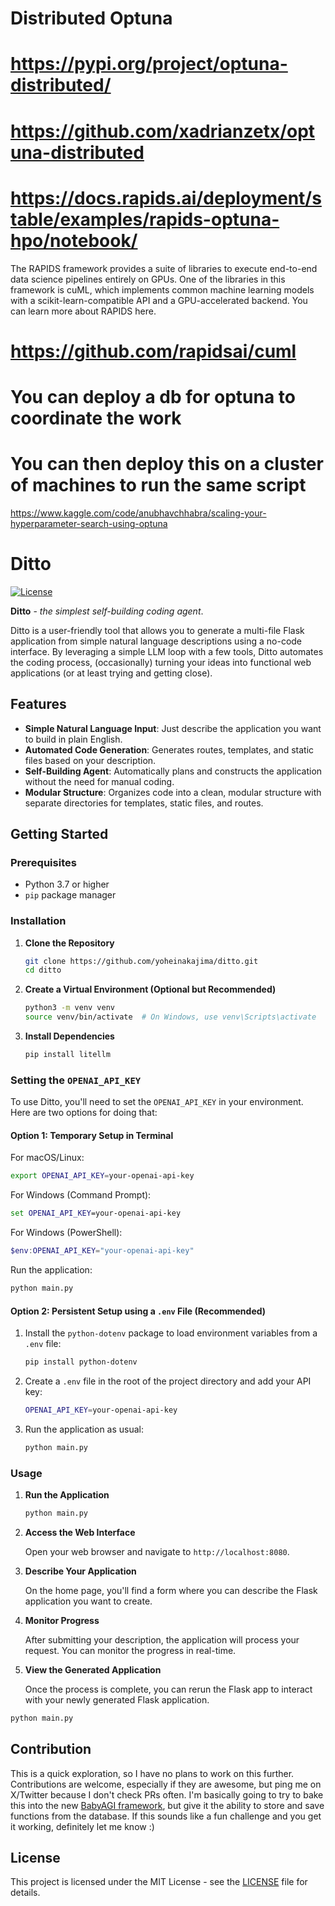# Distributed Optuna
# https://pypi.org/project/optuna-distributed/
# https://github.com/xadrianzetx/optuna-distributed

<!-- Step-by-Step Agent Commands to Start Self-Building the API and Infrastructure
Step 1: Upload Container to Cloud Storage
Create bucket/verify existence on S3/GCloud.
Upload container image from local directory.
Confirm access permissions for API to pull images.
Step 2: Build API Endpoints to Manage Job Creation and Infrastructure Initialization
POST /start-job: Accepts container image URL and initiates infrastructure setup.
GET /job-status: Returns current job status and node status.
DELETE /stop-job: Stops the infrastructure and clears resources.
Step 3: Initiate Swarm/Kubernetes Cluster with Image from Storage
Spin up manager/master node: Pull container image from storage.
Initialize worker nodes: Set to dynamically pull and join Swarm/Kubernetes based on cluster size.
Network setup and load balancing.
Step 4: Distribute and Manage Optuna Job
Launch Optuna job on master node, with Redis to coordinate.
Distribute trials across nodes, managing with Optuna's trial and result retrieval. -->

# https://docs.rapids.ai/deployment/stable/examples/rapids-optuna-hpo/notebook/

The RAPIDS framework provides a suite of libraries to execute end-to-end data science pipelines entirely on GPUs. One of the libraries in this framework is cuML, which implements common machine learning models with a scikit-learn-compatible API and a GPU-accelerated backend. You can learn more about RAPIDS here.

# https://github.com/rapidsai/cuml

# You can deploy a db for optuna to coordinate the work
# You can then deploy this on a cluster of machines to run the same script
https://www.kaggle.com/code/anubhavchhabra/scaling-your-hyperparameter-search-using-optuna

# Ditto

[![License](https://img.shields.io/github/license/yoheinakajima/ditto)](LICENSE)

**Ditto** - *the simplest self-building coding agent*.

Ditto is a user-friendly tool that allows you to generate a multi-file Flask application from simple natural language descriptions using a no-code interface. By leveraging a simple LLM loop with a few tools, Ditto automates the coding process, (occasionally) turning your ideas into functional web applications (or at least trying and getting close).

## Features

- **Simple Natural Language Input**: Just describe the application you want to build in plain English.
- **Automated Code Generation**: Generates routes, templates, and static files based on your description.
- **Self-Building Agent**: Automatically plans and constructs the application without the need for manual coding.
- **Modular Structure**: Organizes code into a clean, modular structure with separate directories for templates, static files, and routes.

## Getting Started

### Prerequisites

- Python 3.7 or higher
- `pip` package manager

### Installation

1. **Clone the Repository**

   ```bash
   git clone https://github.com/yoheinakajima/ditto.git
   cd ditto
   ```

2. **Create a Virtual Environment (Optional but Recommended)**

   ```bash
   python3 -m venv venv
   source venv/bin/activate  # On Windows, use venv\Scripts\activate
   ```

3. **Install Dependencies**

   ```bash
   pip install litellm
   ```

### Setting the `OPENAI_API_KEY`

To use Ditto, you'll need to set the `OPENAI_API_KEY` in your environment. Here are two options for doing that:

#### Option 1: Temporary Setup in Terminal

For macOS/Linux:

```bash
export OPENAI_API_KEY=your-openai-api-key
```

For Windows (Command Prompt):

```cmd
set OPENAI_API_KEY=your-openai-api-key
```

For Windows (PowerShell):

```powershell
$env:OPENAI_API_KEY="your-openai-api-key"
```

Run the application:

```bash
python main.py
```

#### Option 2: Persistent Setup using a `.env` File (Recommended)

1. Install the `python-dotenv` package to load environment variables from a `.env` file:

   ```bash
   pip install python-dotenv
   ```

2. Create a `.env` file in the root of the project directory and add your API key:

   ```bash
   OPENAI_API_KEY=your-openai-api-key
   ```

3. Run the application as usual:

   ```bash
   python main.py
   ```

### Usage

1. **Run the Application**

   ```bash
   python main.py
   ```

2. **Access the Web Interface**

   Open your web browser and navigate to `http://localhost:8080`.

3. **Describe Your Application**

   On the home page, you'll find a form where you can describe the Flask application you want to create.

4. **Monitor Progress**

   After submitting your description, the application will process your request. You can monitor the progress in real-time.

5. **View the Generated Application**

   Once the process is complete, you can rerun the Flask app to interact with your newly generated Flask application.

```bash
python main.py
```


## Contribution

This is a quick exploration, so I have no plans to work on this further. Contributions are welcome, especially if they are awesome, but ping me on X/Twitter because I don't check PRs often. I'm basically going to try to bake this into the new [BabyAGI framework](https://github.com/yoheinakajima/babyagi), but give it the ability to store and save functions from the database. If this sounds like a fun challenge and you get it working, definitely let me know :)

## License

This project is licensed under the MIT License - see the [LICENSE](LICENSE) file for details.


